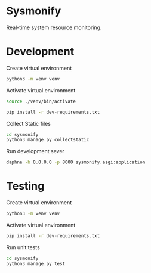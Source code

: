 # Sysmonify

Real-time system resource monitoring.

# Development

Create virtual environment

```bash
python3 -m venv venv
```

Activate virtual environment

```bash
source ./venv/bin/activate
```

```bash
pip install -r dev-requirements.txt
```

Collect Static files

```bash
cd sysmonify
python3 manage.py collectstatic
```

Run development sever

```bash
daphne -b 0.0.0.0 -p 8000 sysmonify.asgi:application
```

# Testing

Create virtual environment

```bash
python3 -m venv venv
```

Activate virtual environment

```bash
pip install -r dev-requirements.txt
```

Run unit tests

```bash
cd sysmonify
python3 manage.py test
```
